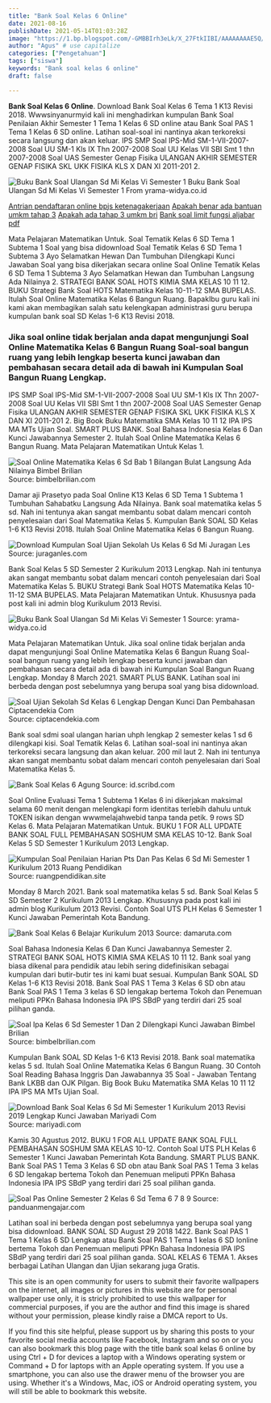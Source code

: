 ```yaml
---
title: "Bank Soal Kelas 6 Online"
date: 2021-08-16
publishDate: 2021-05-14T01:03:28Z
image: "https://1.bp.blogspot.com/-GMBBIrh3eLk/X_27FtkIIBI/AAAAAAAAE5Q/rcCL-aMoUfYUGjmfpbv1eSZVJ740ezI9wCLcBGAsYHQ/w1280-h720-p-k-no-nu/soal-pas-kelas-6-semester-2.jpg"
author: "Agus" # use capitalize
categories: ["Pengetahuan"]
tags: ["siswa"]
keywords: "Bank soal kelas 6 online"
draft: false

---
```

<script type='text/javascript' src='//pl15944992.alternativecpmgate.com/6c/6f/d6/6c6fd630211742b4db132bd23b46b946.js'></script>
<script type='text/javascript' src='//pl15944975.alternativecpmgate.com/86/71/9a/86719ae0c65e9b2f7eb2905a08638c06.js'></script>
**Bank Soal Kelas 6 Online**. Download Bank Soal Kelas 6 Tema 1 K13 Revisi 2018. Wwwsinyanurmyid kali ini menghadirkan kumpulan Bank Soal Penilaian Akhir Semester 1 Tema 1 Kelas 6 SD online atau Bank Soal PAS 1 Tema 1 Kelas 6 SD online. Latihan soal-soal ini nantinya akan terkoreksi secara langsung dan akan keluar. IPS SMP Soal IPS-Mid SM-1-VII-2007-2008 Soal UU SM-1 Kls IX Thn 2007-2008 Soal UU Kelas VII SBI Smt 1 thn 2007-2008 Soal UAS Semester Genap Fisika ULANGAN AKHIR SEMESTER GENAP FISIKA SKL UKK FISIKA KLS X DAN XI 2011-201 2.

![Buku Bank Soal Ulangan Sd Mi Kelas Vi Semester 1](http://yrama-widya.co.id/wp-content/uploads/2018/09/Bank-Soal-SD-Kelas-6-Sem-1.jpg "Buku Bank Soal Ulangan Sd Mi Kelas Vi Semester 1")
Buku Bank Soal Ulangan Sd Mi Kelas Vi Semester 1 From yrama-widya.co.id

[Antrian pendaftaran online bpjs ketenagakerjaan](/antrian-pendaftaran-online-bpjs-ketenagakerjaan/)
[Apakah benar ada bantuan umkm tahap 3](/apakah-benar-ada-bantuan-umkm-tahap-3/)
[Apakah ada tahap 3 umkm bri](/apakah-ada-tahap-3-umkm-bri/)
[Bank soal limit fungsi aljabar pdf](/bank-soal-limit-fungsi-aljabar-pdf/)

Mata Pelajaran Matematikan Untuk. Soal Tematik Kelas 6 SD Tema 1 Subtema 1 Soal yang bisa didownload Soal Tematik Kelas 6 SD Tema 1 Subtema 3 Ayo Selamatkan Hewan Dan Tumbuhan Dilengkapi Kunci Jawaban Soal yang bisa dikerjakan secara online Soal Online Tematik Kelas 6 SD Tema 1 Subtema 3 Ayo Selamatkan Hewan dan Tumbuhan Langsung Ada Nilainya 2. STRATEGI BANK SOAL HOTS KIMIA SMA KELAS 10 11 12. BUKU Strategi Bank Soal HOTS Matematika Kelas 10-11-12 SMA BUPELAS. Itulah Soal Online Matematika Kelas 6 Bangun Ruang. BapakIbu guru kali ini kami akan membagikan salah satu kelengkapan administrasi guru berupa kumpulan bank soal SD Kelas 1-6 K13 Revisi 2018.

### Jika soal online tidak berjalan anda dapat mengunjungi Soal Online Matematika Kelas 6 Bangun Ruang Soal-soal bangun ruang yang lebih lengkap beserta kunci jawaban dan pembahasan secara detail ada di bawah ini Kumpulan Soal Bangun Ruang Lengkap.

IPS SMP Soal IPS-Mid SM-1-VII-2007-2008 Soal UU SM-1 Kls IX Thn 2007-2008 Soal UU Kelas VII SBI Smt 1 thn 2007-2008 Soal UAS Semester Genap Fisika ULANGAN AKHIR SEMESTER GENAP FISIKA SKL UKK FISIKA KLS X DAN XI 2011-201 2. Big Book Buku Matematika SMA Kelas 10 11 12 IPA IPS MA MTs Ujian Soal. SMART PLUS BANK. Soal Bahasa Indonesia Kelas 6 Dan Kunci Jawabannya Semester 2. Itulah Soal Online Matematika Kelas 6 Bangun Ruang. Mata Pelajaran Matematikan Untuk Kelas 1.


![Soal Online Matematika Kelas 6 Sd Bab 1 Bilangan Bulat Langsung Ada Nilainya Bimbel Brilian](https://bimbelbrilian.com/wp-content/uploads/2018/08/Soal-Online-Matematika-Kelas-6-SD-Bab-1-Bilangan-Bulat-Langsung-Ada-Nilainya.png "Soal Online Matematika Kelas 6 Sd Bab 1 Bilangan Bulat Langsung Ada Nilainya Bimbel Brilian")
Source: bimbelbrilian.com

Damar aji Prasetyo pada Soal Online K13 Kelas 6 SD Tema 1 Subtema 1 Tumbuhan Sahabatku Langsung Ada Nilainya. Bank soal matematika kelas 5 sd. Nah ini tentunya akan sangat membantu sobat dalam mencari contoh penyelesaian dari Soal Matematika Kelas 5. Kumpulan Bank SOAL SD Kelas 1-6 K13 Revisi 2018. Itulah Soal Online Matematika Kelas 6 Bangun Ruang.

![Download Kumpulan Soal Ujian Sekolah Us Kelas 6 Sd Mi Juragan Les](https://1.bp.blogspot.com/-tqGY5K6YOtw/WplXQ6w3kOI/AAAAAAAAG84/uLQqkrlxqnscgmj9NwWmA6S7FsoHahkRACLcBGAs/s1600/Kumpulan-Soal-Ujian-Sekolah-Kelas-6-SD-MI.jpg "Download Kumpulan Soal Ujian Sekolah Us Kelas 6 Sd Mi Juragan Les")
Source: juraganles.com

Bank Soal Kelas 5 SD Semester 2 Kurikulum 2013 Lengkap. Nah ini tentunya akan sangat membantu sobat dalam mencari contoh penyelesaian dari Soal Matematika Kelas 5. BUKU Strategi Bank Soal HOTS Matematika Kelas 10-11-12 SMA BUPELAS. Mata Pelajaran Matematikan Untuk. Khususnya pada post kali ini admin blog Kurikulum 2013 Revisi.

![Buku Bank Soal Ulangan Sd Mi Kelas Vi Semester 1](http://yrama-widya.co.id/wp-content/uploads/2018/09/Bank-Soal-SD-Kelas-6-Sem-1.jpg "Buku Bank Soal Ulangan Sd Mi Kelas Vi Semester 1")
Source: yrama-widya.co.id

Mata Pelajaran Matematikan Untuk. Jika soal online tidak berjalan anda dapat mengunjungi Soal Online Matematika Kelas 6 Bangun Ruang Soal-soal bangun ruang yang lebih lengkap beserta kunci jawaban dan pembahasan secara detail ada di bawah ini Kumpulan Soal Bangun Ruang Lengkap. Monday 8 March 2021. SMART PLUS BANK. Latihan soal ini berbeda dengan post sebelumnya yang berupa soal yang bisa didownload.

![Soal Ujian Sekolah Sd Kelas 6 Lengkap Dengan Kunci Dan Pembahasan Ciptacendekia Com](https://ciptacendekia.com/wp-content/uploads/2017/05/soal-ujian-sekolah-kelas-6.png "Soal Ujian Sekolah Sd Kelas 6 Lengkap Dengan Kunci Dan Pembahasan Ciptacendekia Com")
Source: ciptacendekia.com

Bank soal sdmi soal ulangan harian uhph lengkap 2 semester kelas 1 sd 6 dilengkapi kisi. Soal Tematik Kelas 6. Latihan soal-soal ini nantinya akan terkoreksi secara langsung dan akan keluar. 200 mil laut 2. Nah ini tentunya akan sangat membantu sobat dalam mencari contoh penyelesaian dari Soal Matematika Kelas 5.

![Bank Soal Kelas 6 Agung](https://imgv2-1-f.scribdassets.com/img/document/470520904/original/2f999c137c/1625810313?v=1 "Bank Soal Kelas 6 Agung")
Source: id.scribd.com

Soal Online Evaluasi Tema 1 Subtema 1 Kelas 6 ini dikerjakan maksimal selama 60 menit dengan melengkapi form identitas terlebih dahulu untuk TOKEN isikan dengan wwwmelajahwebid tanpa tanda petik. 9 rows SD Kelas 6. Mata Pelajaran Matematikan Untuk. BUKU 1 FOR ALL UPDATE BANK SOAL FULL PEMBAHASAN SOSHUM SMA KELAS 10-12. Bank Soal Kelas 5 SD Semester 1 Kurikulum 2013 Lengkap.

![Kumpulan Soal Penilaian Harian Pts Dan Pas Kelas 6 Sd Mi Semester 1 Kurikulum 2013 Ruang Pendidikan](https://1.bp.blogspot.com/-iIeXYk4HefQ/X0mdRneTGkI/AAAAAAAACxk/akhaZ4Ujxjc2AtKzbb51gze-leBUb13hwCLcBGAsYHQ/s1600/bank%2Bsoal%2B6.jpg "Kumpulan Soal Penilaian Harian Pts Dan Pas Kelas 6 Sd Mi Semester 1 Kurikulum 2013 Ruang Pendidikan")
Source: ruangpendidikan.site

Monday 8 March 2021. Bank soal matematika kelas 5 sd. Bank Soal Kelas 5 SD Semester 2 Kurikulum 2013 Lengkap. Khususnya pada post kali ini admin blog Kurikulum 2013 Revisi. Contoh Soal UTS PLH Kelas 6 Semester 1 Kunci Jawaban Pemerintah Kota Bandung.

![Bank Soal Kelas 6 Belajar Kurikulum 2013](https://2.bp.blogspot.com/-G0YT6ZiPQXQ/W7XEms6risI/AAAAAAAACjE/4179ca_WD50Cg9xtdM3v1e-SiEzzj5zngCLcBGAs/s1600/damaruta.com%2Bkumpulan%2Bsoal.png "Bank Soal Kelas 6 Belajar Kurikulum 2013")
Source: damaruta.com

Soal Bahasa Indonesia Kelas 6 Dan Kunci Jawabannya Semester 2. STRATEGI BANK SOAL HOTS KIMIA SMA KELAS 10 11 12. Bank soal yang biasa dikenal para pendidik atau lebih sering didefinisikan sebagai kumpulan dari butir-butir tes ini kami buat sesuai. Kumpulan Bank SOAL SD Kelas 1-6 K13 Revisi 2018. Bank Soal PAS 1 Tema 3 Kelas 6 SD obn atau Bank Soal PAS 1 Tema 3 kelas 6 SD lengakap bertema Tokoh dan Penemuan meliputi PPKn Bahasa Indonesia IPA IPS SBdP yang terdiri dari 25 soal pilihan ganda.

![Soal Ipa Kelas 6 Sd Semester 1 Dan 2 Dilengkapi Kunci Jawaban Bimbel Brilian](https://4.bp.blogspot.com/-P5Zc5OXSTGg/Waf56-o9DpI/AAAAAAAABmQ/jdhnlbybPOYM2c7aaTmXB-RSr1JEAguEgCLcBGAs/s1600/IPA%2BKelas%2B6%2BSD%2BBab%2Ball.jpg "Soal Ipa Kelas 6 Sd Semester 1 Dan 2 Dilengkapi Kunci Jawaban Bimbel Brilian")
Source: bimbelbrilian.com

Kumpulan Bank SOAL SD Kelas 1-6 K13 Revisi 2018. Bank soal matematika kelas 5 sd. Itulah Soal Online Matematika Kelas 6 Bangun Ruang. 30 Contoh Soal Reading Bahasa Inggris Dan Jawabannya 35 Soal - Jawaban Tentang Bank LKBB dan OJK Pilgan. Big Book Buku Matematika SMA Kelas 10 11 12 IPA IPS MA MTs Ujian Soal.

![Download Bank Soal Kelas 6 Sd Mi Semester 1 Kurikulum 2013 Revisi 2019 Lengkap Kunci Jawaban Mariyadi Com](https://1.bp.blogspot.com/-p7njv-ZQ2T8/XxQGyyj1EEI/AAAAAAAAFNA/0CtEE664Rn4XP1us65CGXIYVWM461xr6ACPcBGAYYCw/s1600/Bank%2BSoal%2BSD.PNG "Download Bank Soal Kelas 6 Sd Mi Semester 1 Kurikulum 2013 Revisi 2019 Lengkap Kunci Jawaban Mariyadi Com")
Source: mariyadi.com

Kamis 30 Agustus 2012. BUKU 1 FOR ALL UPDATE BANK SOAL FULL PEMBAHASAN SOSHUM SMA KELAS 10-12. Contoh Soal UTS PLH Kelas 6 Semester 1 Kunci Jawaban Pemerintah Kota Bandung. SMART PLUS BANK. Bank Soal PAS 1 Tema 3 Kelas 6 SD obn atau Bank Soal PAS 1 Tema 3 kelas 6 SD lengakap bertema Tokoh dan Penemuan meliputi PPKn Bahasa Indonesia IPA IPS SBdP yang terdiri dari 25 soal pilihan ganda.

![Soal Pas Online Semester 2 Kelas 6 Sd Tema 6 7 8 9](https://1.bp.blogspot.com/-GMBBIrh3eLk/X_27FtkIIBI/AAAAAAAAE5Q/rcCL-aMoUfYUGjmfpbv1eSZVJ740ezI9wCLcBGAsYHQ/w1280-h720-p-k-no-nu/soal-pas-kelas-6-semester-2.jpg "Soal Pas Online Semester 2 Kelas 6 Sd Tema 6 7 8 9")
Source: panduanmengajar.com

Latihan soal ini berbeda dengan post sebelumnya yang berupa soal yang bisa didownload. BANK SOAL SD August 29 2018 1422. Bank Soal PAS 1 Tema 1 Kelas 6 SD Lengkap atau Bank Soal PAS 1 Tema 1 kelas 6 SD lonline bertema Tokoh dan Penemuan meliputi PPKn Bahasa Indonesia IPA IPS SBdP yang terdiri dari 25 soal pilihan ganda. SOAL KELAS 6 TEMA 1. Akses berbagai Latihan Ulangan dan Ujian sekarang juga Gratis.

This site is an open community for users to submit their favorite wallpapers on the internet, all images or pictures in this website are for personal wallpaper use only, it is stricly prohibited to use this wallpaper for commercial purposes, if you are the author and find this image is shared without your permission, please kindly raise a DMCA report to Us.

If you find this site helpful, please support us by sharing this posts to your favorite social media accounts like Facebook, Instagram and so on or you can also bookmark this blog page with the title bank soal kelas 6 online by using Ctrl + D for devices a laptop with a Windows operating system or Command + D for laptops with an Apple operating system. If you use a smartphone, you can also use the drawer menu of the browser you are using. Whether it's a Windows, Mac, iOS or Android operating system, you will still be able to bookmark this website.
